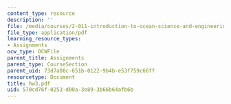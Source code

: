 ```yaml
---
content_type: resource
description: ''
file: /media/courses/2-011-introduction-to-ocean-science-and-engineering-spring-2006/570cd76f0253d00a3e893b66b64afb6b_hw3.pdf
file_type: application/pdf
learning_resource_types:
- Assignments
ocw_type: OCWFile
parent_title: Assignments
parent_type: CourseSection
parent_uid: 73d7a08c-651b-0122-9b4b-e53f759c66ff
resourcetype: Document
title: hw3.pdf
uid: 570cd76f-0253-d00a-3e89-3b66b64afb6b
---
```

